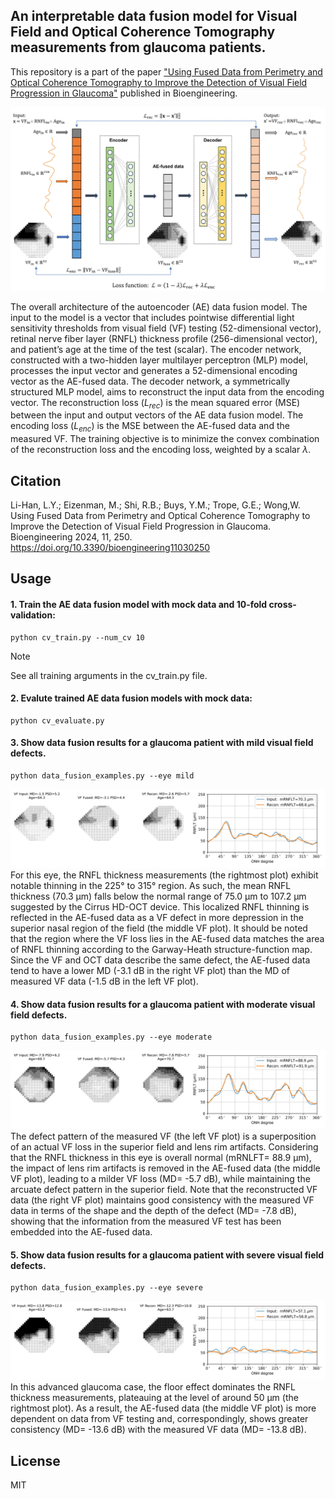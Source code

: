 ## An interpretable data fusion model for Visual Field and Optical Coherence Tomography measurements from glaucoma patients.
This repository is a part of the paper ["Using Fused Data from Perimetry and Optical Coherence Tomography to Improve the Detection of Visual Field Progression in Glaucoma"](https://www.mdpi.com/2306-5354/11/3/250) published in Bioengineering.

![AE_architecture](https://github.com/lcapacitor/glaucoma-vf-oct-data-fusion/blob/main/figures/ae_architecture.jpg)

The overall architecture of the autoencoder (AE) data fusion model. The input to the model is a vector that includes pointwise differential light sensitivity thresholds from visual field (VF) testing (52-dimensional vector), retinal nerve fiber layer (RNFL) thickness profile (256-dimensional vector), and patient’s age at the time of the test (scalar). The encoder network, constructed with a two-hidden layer multilayer perceptron (MLP) model, processes the input vector and generates a 52-dimensional encoding vector as the AE-fused data. The decoder network, a symmetrically structured MLP model, aims to reconstruct the input data from the encoding vector. The reconstruction loss ($L_{rec}$) is the mean squared error (MSE) between the input and output vectors of the AE data fusion model. The encoding loss ($L_{enc}$) is the MSE between the AE-fused data and the measured VF. The training objective is to minimize the convex combination of the reconstruction loss and the encoding loss, weighted by a scalar $\lambda$. 

## Citation
Li-Han, L.Y.; Eizenman, M.; Shi, R.B.; Buys, Y.M.; Trope, G.E.; Wong,W. Using Fused Data from Perimetry and Optical Coherence Tomography to Improve the Detection of Visual Field Progression in Glaucoma. Bioengineering 2024, 11, 250. https://doi.org/10.3390/bioengineering11030250

## Usage
#### 1. Train the AE data fusion model with mock data and 10-fold cross-validation:
```
python cv_train.py --num_cv 10
```
> [!NOTE]
> See all training arguments in the cv_train.py file.

#### 2. Evalute trained AE data fusion models with mock data:
```
python cv_evaluate.py
```

#### 3. Show data fusion results for a glaucoma patient with mild visual field defects.
```
python data_fusion_examples.py --eye mild
```
![mild_eye](https://github.com/lcapacitor/glaucoma-vf-oct-data-fusion/blob/main/figures/example_mild.jpg)
For this eye, the RNFL thickness measurements (the rightmost plot) exhibit notable thinning in the 225° to 315° region. As such, the mean RNFL thickness (70.3 µm) falls below the normal range of 75.0 µm to 107.2 µm suggested by the Cirrus HD-OCT device. This localized RNFL thinning is reflected in the AE-fused data as a VF defect in more depression in the superior nasal region of the field (the middle VF plot). It should be noted that the region where the VF loss lies in the AE-fused data matches the area of RNFL thinning according to the Garway-Heath structure-function map. Since the VF and OCT data describe the same defect, the AE-fused data tend to have a lower MD (-3.1 dB in the right VF plot) than the MD of measured VF data (-1.5 dB in the left VF plot). 


#### 4. Show data fusion results for a glaucoma patient with moderate visual field defects.
```
python data_fusion_examples.py --eye moderate
```
![moderate_eye](https://github.com/lcapacitor/glaucoma-vf-oct-data-fusion/blob/main/figures/example_moderate.jpg)
The defect pattern of the measured VF (the left VF plot) is a superposition of an actual VF loss in the superior field and lens rim artifacts. Considering that the RNFL thickness in this eye is overall normal (mRNLFT= 88.9 µm), the impact of lens rim artifacts is removed in the AE-fused data (the middle VF plot), leading to a milder VF loss (MD= -5.7 dB), while maintaining the arcuate defect pattern in the superior field. Note that the reconstructed VF data (the right VF plot) maintains good consistency with the measured VF data in terms of the shape and the depth of the defect (MD= -7.8 dB), showing that the information from the measured VF test has been embedded into the AE-fused data. 


#### 5. Show data fusion results for a glaucoma patient with severe visual field defects.
```
python data_fusion_examples.py --eye severe
```
![severe_eye](https://github.com/lcapacitor/glaucoma-vf-oct-data-fusion/blob/main/figures/example_severe.jpg)
In this advanced glaucoma case, the floor effect dominates the RNFL thickness measurements, plateauing at the level of around 50 µm (the rightmost plot). As a result, the AE-fused data (the middle VF plot) is more dependent on data from VF testing and, correspondingly, shows greater consistency (MD= -13.6 dB) with the measured VF data (MD= -13.8 dB).

## License
MIT
